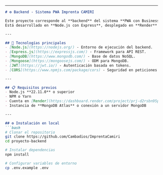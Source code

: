 
---


```markdown
# ⚙️ Backend - Sistema PWA Imprenta CAMIRI

Este proyecto corresponde al **backend** del sistema **PWA con Business Intelligence y Dashboard** para la **gestión de pedidos e inventario** en la Imprenta CAMIRI.  
Está desarrollado en **Node.js con Express**, desplegado en **Render** y utiliza **MongoDB** como base de datos.

---

## 🚀 Tecnologías principales
- [Node.js](https://nodejs.org/) - Entorno de ejecución del backend.
- [Express.js](https://expressjs.com/) - Framework para API REST.
- [MongoDB](https://www.mongodb.com/) - Base de datos NoSQL.
- [Mongoose](https://mongoosejs.com/) - ODM para MongoDB.
- [JWT](https://jwt.io/) - Autenticación basada en tokens.
- [CORS](https://www.npmjs.com/package/cors) - Seguridad en peticiones externas.

---

## 📋 Requisitos previos
- Node.js **22.11.0** o superior
- NPM o Yarn
- Cuenta en [Render](https://dashboard.render.com/project/prj-d2rsbn95pdvs73eeescg)
- Instancia de **MongoDB Atlas** o conexión a un servidor MongoDB

---

## ⚙️ Instalación en local
```bash
# Clonar el repositorio
git clone https://github.com/Cambadios/ImprentaCamiri
cd proyecto-backend

# Instalar dependencias
npm install

# Configurar variables de entorno
cp .env.example .env
